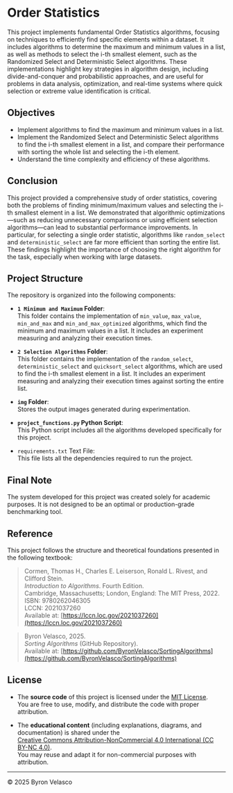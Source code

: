# Order Statistics

This project implements fundamental Order Statistics algorithms, focusing on techniques to efficiently find specific elements within a dataset. It includes algorithms to determine the maximum and minimum values in a list, as well as methods to select the i-th smallest element, such as the Randomized Select and Deterministic Select algorithms. These implementations highlight key strategies in algorithm design, including divide-and-conquer and probabilistic approaches, and are useful for problems in data analysis, optimization, and real-time systems where quick selection or extreme value identification is critical.

## Objectives

- Implement algorithms to find the maximum and minimum values in a list.
- Implement the Randomized Select and Deterministic Select algorithms to find the i-th smallest element in a list, and compare their performance with sorting the whole list and selecting the i-th element.
- Understand the time complexity and efficiency of these algorithms.

## Conclusion

This project provided a comprehensive study of order statistics, covering both the problems of finding minimum/maximum values and selecting the i-th smallest element in a list. We demonstrated that algorithmic optimizations—such as reducing unnecessary comparisons or using efficient selection algorithms—can lead to substantial performance improvements. In particular, for selecting a single order statistic, algorithms like `random_select` and `deterministic_select` are far more efficient than sorting the entire list. These findings highlight the importance of choosing the right algorithm for the task, especially when working with large datasets.

## **Project Structure**

The repository is organized into the following components:

- **`1 Minimum and Maximum` Folder**:  
  This folder contains the implementation of `min_value`, `max_value`, `min_and_max` and `min_and_max_optimized` algorithms, which find the minimum and maximum values in a list. It includes an experiment measuring and analyzing their execution times.

- **`2 Selection Algorithms` Folder**:  
  This folder contains the implementation of the `random_select`, `deterministic_select` and `quicksort_select` algorithms, which are used to find the i-th smallest element in a list. It includes an experiment measuring and analyzing their execution times against sorting the entire list.

- **`img` Folder**:  
  Stores the output images generated during experimentation.  

- **`project_functions.py` Python Script**:  
  This Python script includes all the algorithms developed specifically for this project.

- `requirements.txt` Text File:   
  This file lists all the dependencies required to run the project.

## **Final Note**

The system developed for this project was created solely for academic purposes. It is not designed to be an optimal or production-grade benchmarking tool.

## **Reference**

This project follows the structure and theoretical foundations presented in the following textbook:

> Cormen, Thomas H., Charles E. Leiserson, Ronald L. Rivest, and Clifford Stein.  
> *Introduction to Algorithms*. Fourth Edition.  
> Cambridge, Massachusetts; London, England: The MIT Press, 2022.  
> ISBN: 9780262046305  
> LCCN: 2021037260  
> Available at: [https://lccn.loc.gov/2021037260](https://lccn.loc.gov/2021037260)

> Byron Velasco, 2025.  
> *Sorting Algorithms* (GitHub Repository).  
> Available at: [https://github.com/ByronVelasco/SortingAlgorithms](https://github.com/ByronVelasco/SortingAlgorithms)

## **License**

- The **source code** of this project is licensed under the [MIT License](./LICENSE).  
  You are free to use, modify, and distribute the code with proper attribution.

- The **educational content** (including explanations, diagrams, and documentation) is shared under the  
  [Creative Commons Attribution-NonCommercial 4.0 International (CC BY-NC 4.0)](https://creativecommons.org/licenses/by-nc/4.0/).  
  You may reuse and adapt it for non-commercial purposes with attribution.

---

© 2025 Byron Velasco